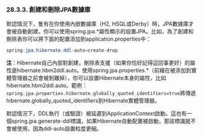 ### 28.3.3. 創建和刪除JPA數據庫

默認情況下，隻有在你使用內嵌數據庫（H2, HSQL或Derby）時，JPA數據庫才會被自動創建。你可以使用spring.jpa.*屬性顯示的設置JPA。比如，為了創建和刪除表你可以將下面的配置添加到application.properties中：
```java
spring.jpa.hibernate.ddl-auto=create-drop
```
**注**：Hibernate自己內部對創建，刪除表支援（如果你恰好記得這回事更好）的屬性是hibernate.hbm2ddl.auto。使用spring.jpa.properties.*（前綴在被添加到實體管理器之前會被剝離掉），你可以設置Hibernate本身的屬性，比如hibernate.hbm2ddl.auto。範例：`spring.jpa.properties.hibernate.globally_quoted_identifiers=true`將傳遞hibernate.globally_quoted_identifiers到Hibernate實體管理器。

默認情況下，DDL執行（或驗證）被延遲到ApplicationContext啟動。這也有一個spring.jpa.generate-ddl標識，如果Hibernate自動配置被啟動，那該標識就不會被使用，因為ddl-auto設置粒度更細。
